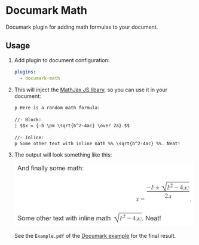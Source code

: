 # Documark Math

Documark plugin for adding math formulas to your document.

## Usage

1. Add plugin to document configuration:

	```yaml
	plugins:
	  - documark-math
	```

2. This will inject the [MathJax JS libary][mathjax], so you can use it in your document:

	```jade
	p Here is a random math formula:

	//- Block:
	| $$x = {-b \pm \sqrt{b^2-4ac} \over 2a}.$$

	//- Inline:
	p Some other text with inline math %% \sqrt{b^2-4ac} %%. Neat!
	```

3. The output will look something like this:

	![screenshot](assets/screenshot.png)

	See the `Example.pdf` of the [Documark example][documark-example] for the final result.

[mathjax]: http://www.mathjax.org/
[documark-example]: https://github.com/mauvm/documark-example
